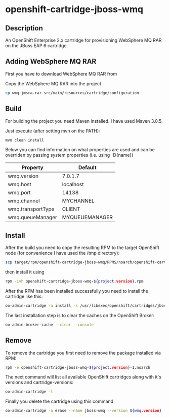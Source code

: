 # openshift-cartridge-jboss-wmq

## Description

An OpenShift Enterprise 2.x cartridge for provisioning WebSphere MQ RAR on the JBoss EAP 6 cartridge.

## Adding WebSphere MQ RAR

First you have to download WebSphere MQ RAR from 


Copy the WebSphere MQ RAR into the project

```bash
cp wmq.jmsra.rar src/main/resources/cartridge/configuration
```

## Build

For building the project you need Maven installed. I have used Maven 3.0.5.

Just execute (after setting mvn on the PATH):

```bash
mvn clean install
```

Below you can find information on what properties are used and can be overriden by passing system properties (i.e. using -D{name})

|Property|Default|
|--------|-------|
|wmq.version|7.0.1.7|
|wmq.host|localhost|
|wmq.port|14138|
|wmq.channel|MYCHANNEL|
|wmq.transportType|CLIENT|
|wmq.queueManager|MYQUEUEMANAGER|

## Install

After the build you need to copy the resulting RPM to the target OpenShift node (for convenience I have used the /tmp directory):

```bash
scp target/rpm/openshift-cartridge-jboss-wmq/RPMS/noarch/openshift-cartridge-jboss-wmq-${project.version}-1.noarch.rpm root@${openshift.node.ip}:/tmp
```

then install it using

```bash
rpm -ivh openshift-cartridge-jboss-wmq-${project.version}.rpm
```

After the RPM has been installed successfully you need to install the cartridge like this:

```bash
oo-admin-cartridge -a install -s /usr/libexec/openshift/cartridges/jboss-wmq
```

The last installation step is to clear the caches on the OpenShift Broker:

```bash
oo-admin-broker-cache --clear --console
```

## Remove

To remove the cartridge you first need to remove the package installed via RPM:

```bash
rpm -e openshift-cartridge-jboss-wmq-${project.version}-1.noarch
```

The next command will list all available OpenShift cartridges along with it's versions and cartridge-versions:

```bash
oo-admin-cartridge -l
```

Finally you delete the cartridge using this command

```bash
oo-admin-cartridge -a erase --name jboss-wmq --version ${wmq.version} --cartridge_version ${project.version}
```
